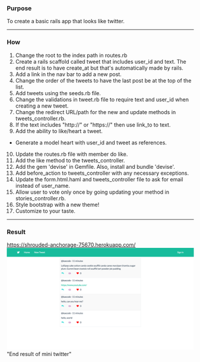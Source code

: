 ### Purpose ###
To create a basic rails app that looks like twitter.

- - - -
### How ###
1. Change the root to the index path in routes.rb
2. Create a rails scaffold called tweet that includes user_id and text. The end result is to have create_at but that's automatically made by rails.
3. Add a link in the nav bar to add a new post.
4. Change the order of the tweets to have the last post be at the top of the list.
5. Add tweets using the seeds.rb file.
6. Change the validations in tweet.rb file to require text and user_id when creating a new tweet.
7. Change the redirect URL/path for the new and update methods in tweets_controller.rb.
8. If the text includes "http://" or "https://" then use link_to to text.
9. Add the ability to like/heart a tweet.
  * Generate a model heart with user_id and tweet as references.
10. Update the routes.rb file with member do like.
11. Add the like method to the tweets_controller.
12. Add the gem 'devise' in Gemfile. Also, install and bundle 'devise'.
13. Add before_action to tweets_controller with any necessary exceptions.
14. Update the form.html.haml and tweets_controller file to ask for email instead of user_name.
15. Allow user to vote only once by going updating your method in stories_controller.rb.
16. Style bootstrap with a new theme!
17. Customize to your taste.

- - - -
### Result ###
https://shrouded-anchorage-75670.herokuapp.com/
![Alt text](app/assets/images/minitwitter-with-authentication.png) "End result of mini twitter"
